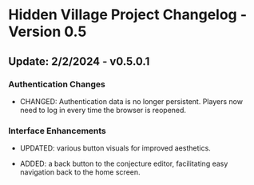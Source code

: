 # Hidden Village Project Changelog - Version 0.5

## Update: 2/2/2024 - v0.5.0.1
### Authentication Changes
- CHANGED: Authentication data is no longer persistent. Players now need to log in every time the browser is reopened.

### Interface Enhancements
- UPDATED: various button visuals for improved aesthetics.

- ADDED: a back button to the conjecture editor, facilitating easy navigation back to the home screen.
